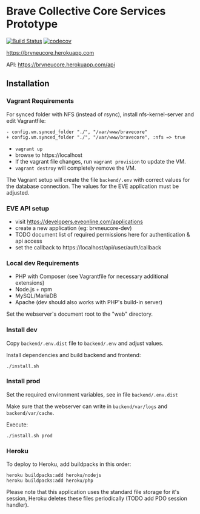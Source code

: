 # Brave Collective Core Services Prototype

[![Build Status](https://api.travis-ci.org/tkhamez/brvneucore.svg?branch=master)](https://travis-ci.org/tkhamez/brvneucore)
[![codecov](https://codecov.io/gh/tkhamez/brvneucore/branch/master/graph/badge.svg)](https://codecov.io/gh/tkhamez/brvneucore)

https://brvneucore.herokuapp.com

API: https://brvneucore.herokuapp.com/api

## Installation

### Vagrant Requirements

For synced folder with NFS (instead of rsync), install nfs-kernel-server and edit Vagrantfile:
```
- config.vm.synced_folder "./", "/var/www/bravecore"
+ config.vm.synced_folder "./", "/var/www/bravecore", :nfs => true
```

- `vagrant up`
- browse to https://localhost
- If the vagrant file changes, run `vagrant provision` to update the VM.
- `vagrant destroy` will completely remove the VM.

The Vagrant setup will create the file `backend/.env` with correct values for the database connection.
The values for the EVE application must be adjusted.

### EVE API setup

- visit https://developers.eveonline.com/applications
- create a new application (eg: brvneucore-dev)
- TODO document list of required permissions here for authentication & api access
- set the callback to https://localhost/api/user/auth/callback

### Local dev Requirements

- PHP with Composer (see Vagrantfile for necessary additional extensions)
- Node.js + npm
- MySQL/MariaDB
- Apache (dev should also works with PHP's build-in server)

Set the webserver's document root to the "web" directory.

### Install dev

Copy `backend/.env.dist` file to `backend/.env` and adjust values.

Install dependencies and build backend and frontend:
```
./install.sh
```

### Install prod

Set the required environment variables, see in file `backend/.env.dist`

Make sure that the webserver can write in `backend/var/logs` and `backend/var/cache`.

Execute:
```
./install.sh prod
```

### Heroku

To deploy to Heroku, add buildpacks in this order:
```
heroku buildpacks:add heroku/nodejs
heroku buildpacks:add heroku/php
```

Please note that this application uses the standard file storage for it's session,
Heroku deletes these files periodically (TODO add PDO session handler).

